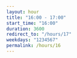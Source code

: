 ```yaml
---
layout: hour
title: "16:00 - 17:00"
start_time: "16:00"
duration: 3600
redirect_to: "/hours/17"
weekdays: "1234567"
permalink: /hours/16
---
```

